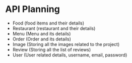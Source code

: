 # API Planning
  -  Food (food items and their details)
  -  Restaurant (restaurant and their details)
  -  Menu (Menu and its details)
  -  Order (Order and its details)
  -  Image (Storing all the images related to the project)
  -  Review (Storing all the list of reviews)
  -  User (User related details, username, email, password)